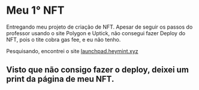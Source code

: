 # Meu 1° NFT
Entregando meu projeto de criação de NFT.
Apesar de seguir os passos do professor usando o site Polygon e Uptick, não consegui fazer Deploy do NFT, pois o tite cobra gas fee, e eu não tenho.

Pesquisando, encontrei o site [launchpad.heymint.xyz ](https:launchpad.heymint.xyz/)

## Visto que não consigo fazer o deploy, deixei um print da página de meu NFT. 
